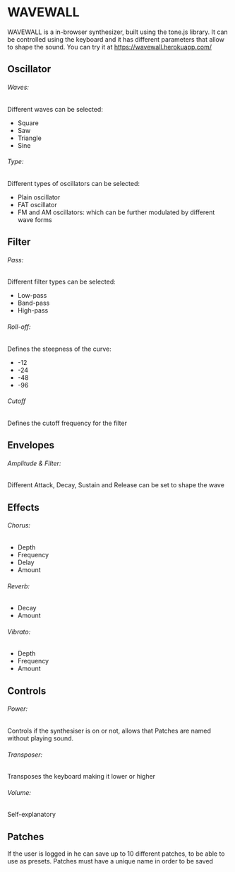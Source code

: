 # WAVEWALL

WAVEWALL is a in-browser synthesizer, built using the tone.js library.
It can be controlled using the keyboard and it has different parameters that allow to shape the sound.
You can try it at https://wavewall.herokuapp.com/

## Oscillator


###### Waves:

Different waves can be selected:
- Square
- Saw
- Triangle
- Sine

###### Type:

Different types of oscillators can be selected:
- Plain oscillator
- FAT oscillator
- FM and AM oscillators: which can be further modulated by different wave forms

## Filter


###### Pass:

Different filter types can be selected:
- Low-pass
- Band-pass
- High-pass

###### Roll-off:

Defines the steepness of the curve:
- -12
- -24
- -48
- -96

###### Cutoff

Defines the cutoff frequency for the filter


## Envelopes

###### Amplitude & Filter:

Different Attack, Decay, Sustain and Release can be set to shape the wave


## Effects

###### Chorus:

- Depth
- Frequency
- Delay
- Amount

###### Reverb:

- Decay
- Amount

###### Vibrato:

- Depth
- Frequency
- Amount


## Controls

###### Power:

Controls if the synthesiser is on or not, allows that Patches are named without playing sound.

###### Transposer:

Transposes the keyboard making it lower or higher

###### Volume:

Self-explanatory


## Patches

If the user is logged in he can save up to 10 different patches, to be able to use as presets.
Patches must have a unique name in order to be saved


